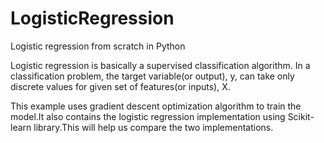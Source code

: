 # LogisticRegression
Logistic regression from scratch in Python

Logistic regression is basically a supervised classification algorithm. In a classification problem, the target variable(or output), y, can take only discrete values for given set of features(or inputs), X.

This example uses gradient descent optimization algorithm to train the model.It also contains the logistic regression implementation using Scikit-learn library.This will help us compare the two implementations.
